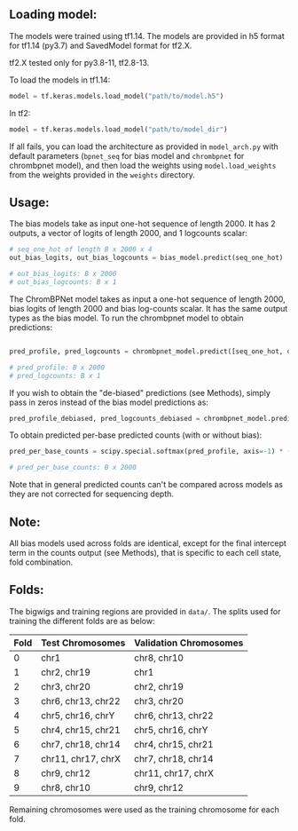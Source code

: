 ## Loading model:

The models were trained using tf1.14. The models are provided in h5 format for tf1.14 (py3.7) and SavedModel format for tf2.X. 

tf2.X tested only for py3.8-11, tf2.8-13.

To load the models in tf1.14:
```python
model = tf.keras.models.load_model("path/to/model.h5")
```

In tf2:
```python
model = tf.keras.models.load_model("path/to/model_dir")
```

If all fails, you can load the architecture as provided in `model_arch.py` with default parameters (`bpnet_seq` for bias model and `chrombpnet` for chrombpnet model), and then load the weights using `model.load_weights` from the weights provided in the `weights` directory.

## Usage:
The bias models take as input one-hot sequence of length 2000. It has 2 outputs, a vector of logits of length 2000, and 1 logcounts scalar:

```python
# seq_one_hot of length B x 2000 x 4
out_bias_logits, out_bias_logcounts = bias_model.predict(seq_one_hot)

# out_bias_logits: B x 2000
# out_bias_logcounts: B x 1
```

The ChromBPNet model takes as input a one-hot sequence of length 2000, bias logits of length 2000 and bias log-counts scalar. It has the same output types as the bias model. To run the chrombpnet model to obtain predictions:
```python

pred_profile, pred_logcounts = chrombpnet_model.predict([seq_one_hot, out_bias_logits, out_bias_logcounts])

# pred_profile: B x 2000
# pred_logcounts: B x 1
```

If you wish to obtain the "de-biased" predictions (see Methods), simply pass in zeros instead of the bias model predictions as:
```python
pred_profile_debiased, pred_logcounts_debiased = chrombpnet_model.predict([seq_one_hot, np.zeros((seq_one_hot.shape[0], 2000)), np.zeros((seq_one_hot.shape[0], 1))])
```

To obtain predicted per-base predicted counts (with or without bias):
```python
pred_per_base_counts = scipy.special.softmax(pred_profile, axis=-1) * (np.exp(pred_logcounts)-1)

# pred_per_base_counts: B x 2000
```

Note that in general predicted counts can't be compared across models as they are not corrected for sequencing depth.

## Note:

All bias models used across folds are identical, except for the final intercept term in the counts output (see Methods), that is specific to each cell state, fold combination.

## Folds:

The bigwigs and training regions are provided in `data/`. The splits used for training the different folds are as below:

| Fold | Test Chromosomes           | Validation Chromosomes        |
|------|----------------------------|-------------------------------|
| 0    | chr1                       | chr8, chr10                   |
| 1    | chr2, chr19                | chr1                          |
| 2    | chr3, chr20                | chr2, chr19                   |
| 3    | chr6, chr13, chr22         | chr3, chr20                   |
| 4    | chr5, chr16, chrY          | chr6, chr13, chr22            |
| 5    | chr4, chr15, chr21         | chr5, chr16, chrY             |
| 6    | chr7, chr18, chr14         | chr4, chr15, chr21            |
| 7    | chr11, chr17, chrX         | chr7, chr18, chr14            |
| 8    | chr9, chr12                | chr11, chr17, chrX            |
| 9    | chr8, chr10                | chr9, chr12                   |

Remaining chromosomes were used as the training chromosome for each fold.
